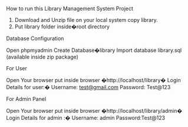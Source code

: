 How to run this Library Management System Project

1. Download and Unzip file on your local system copy library.
2. Put library folder inside�root directory

Database Configuration

Open phpmyadmin
Create Database�library
Import database library.sql (available inside zip package)

For User

Open Your browser put inside browser �http://localhost/library�
Login Details for user:�
Username: test@gmail.com
Password: Test@123

For Admin Panel

Open Your browser put inside browser �http://localhost/library/admin�
Login Details for admin :�
Username: admin
Password:Test@123


